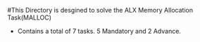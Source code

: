 #This Directory is desgined to solve the ALX Memory Allocation Task(MALLOC)
* Contains a total of 7 tasks. 5 Mandatory and 2 Advance.
